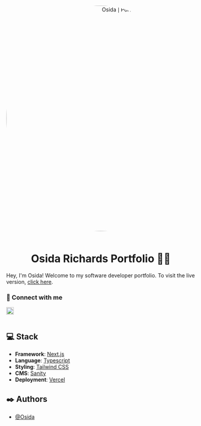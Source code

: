 
<div align="center">
  <img width="600" style="border-radius:50%" alt="Osida | Portfolio" src="https://user-images.githubusercontent.com/51928654/182768258-107ca530-3321-48f1-8646-31eb9f13ce0f.png">
</div>

 <br/>
 
<h1 align="center">Osida Richards Portfolio 📄✨</h1>

Hey, I'm Osida! Welcome to my software developer portfolio. To visit the live version, [click here](https://osida-richards-portfolio.vercel.app).


### 🤝 Connect with me
<a href="https://www.linkedin.com/in/osida-richards-780524243/"><img align="left" src="https://www.svgrepo.com/show/70809/linkedin.svg" alt="Osida | LinkedIn" width="20px"/></a>

<br/>
<br/>

## 💻 Stack

- **Framework**: [Next.js](https://nextjs.org)
- **Language**: [Typescript](https://www.typescriptlang.org)
- **Styling**: [Tailwind CSS](https://tailwindcss.com)
- **CMS**: [Sanity](https://www.sanity.io)
- **Deployment**: [Vercel](https://vercel.com)

## ✒️ Authors

- [@Osida](https://github.com/Osida)


